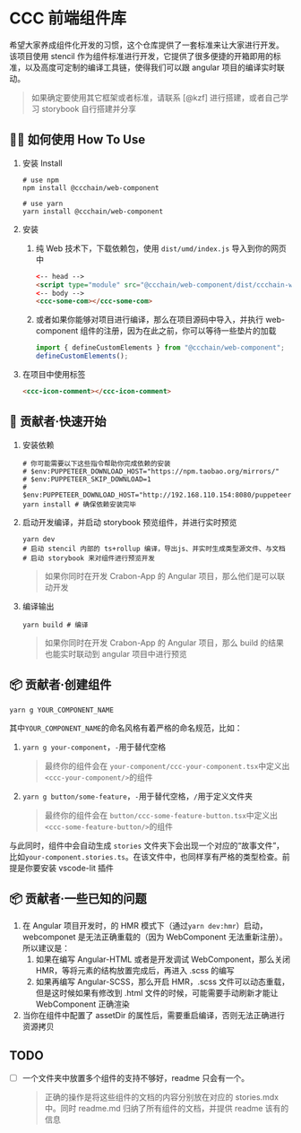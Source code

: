 # CCC 前端组件库

希望大家养成组件化开发的习惯，这个仓库提供了一套标准来让大家进行开发。
该项目使用 stencil 作为组件标准进行开发，它提供了很多便捷的开箱即用的标准，以及高度可定制的编译工具链，使得我们可以跟 angular 项目的编译实时联动。

> 如果确定要使用其它框架或者标准，请联系 [@kzf] 进行搭建，或者自己学习 storybook 自行搭建并分享

## 👩‍💻 如何使用 How To Use

1. 安装 Install

   ```shell
   # use npm
   npm install @ccchain/web-component

   # use yarn
   yarn install @ccchain/web-component
   ```

1. 安装

   1. 纯 Web 技术下，下载依赖包，使用 `dist/umd/index.js` 导入到你的网页中

      ```html
      <-- head -->
      <script type="module" src="@ccchain/web-component/dist/ccchain-web-component/ccchain-web-component.esm.js" />
      <-- body -->
      <ccc-some-com></ccc-some-com>
      ```

   1. 或者如果你能够对项目进行编译，那么在项目源码中导入，并执行 web-component 组件的注册，因为在此之前，你可以等待一些垫片的加载

      ```ts
      import { defineCustomElements } from "@ccchain/web-component";
      defineCustomElements();
      ```

1. 在项目中使用标签

   ```html
   <ccc-icon-comment></ccc-icon-comment>
   ```

## 🚀 贡献者·快速开始

1. 安装依赖
   ```shell
   # 你可能需要以下这些指令帮助你完成依赖的安装
   # $env:PUPPETEER_DOWNLOAD_HOST="https://npm.taobao.org/mirrors/"
   # $env:PUPPETEER_SKIP_DOWNLOAD=1
   # $env:PUPPETEER_DOWNLOAD_HOST="http://192.168.110.154:8080/puppeteer/"
   yarn install # 确保依赖安装完毕
   ```
2. 启动开发编译，并启动 storybook 预览组件，并进行实时预览
   ```shell
   yarn dev
   # 启动 stencil 内部的 ts+rollup 编译，导出js、并实时生成类型源文件、与文档
   # 启动 storybook 来对组件进行预览开发
   ```
   > 如果你同时在开发 Crabon-App 的 Angular 项目，那么他们是可以联动开发
3. 编译输出
   ```shell
   yarn build # 编译
   ```
   > 如果你同时在开发 Crabon-App 的 Angular 项目，那么 build 的结果也能实时联动到 angular 项目中进行预览

## 📦 贡献者·创建组件

```shell
yarn g YOUR_COMPONENT_NAME
```

其中`YOUR_COMPONENT_NAME`的命名风格有着严格的命名规范，比如：

1.  `yarn g your-component`，`-`用于替代空格
    > 最终你的组件会在 `your-component/ccc-your-component.tsx`中定义出`<ccc-your-component/>`的组件
1.  `yarn g button/some-feature`，`-`用于替代空格，`/`用于定义文件夹
    > 最终你的组件会在 `button/ccc-some-feature-button.tsx`中定义出`<ccc-some-feature-button/>`的组件

与此同时，组件中会自动生成 `stories` 文件夹下会出现一个对应的“故事文件”，比如`your-component.stories.ts`。在该文件中，也同样享有严格的类型检查。前提是你要安装 vscode-lit 插件

## 📦 贡献者·一些已知的问题

1. 在 Angular 项目开发时，的 HMR 模式下（通过`yarn dev:hmr`）启动，webcomponet 是无法正确重载的（因为 WebComponent 无法重新注册）。所以建议是：
   1. 如果在编写 Angular-HTML 或者是开发调试 WebComponent，那么关闭 HMR，等将元素的结构放置完成后，再进入 .scss 的编写
   1. 如果再编写 Angular-SCSS，那么开启 HMR，.scss 文件可以动态重载，但是这时候如果有修改到 .html 文件的时候，可能需要手动刷新才能让 WebComponent 正确渲染
2. 当你在组件中配置了 assetDir 的属性后，需要重启编译，否则无法正确进行资源拷贝

## TODO

- [ ] 一个文件夹中放置多个组件的支持不够好，readme 只会有一个。
  > 正确的操作是将这些组件的文档的内容分别放在对应的 stories.mdx 中。同时 readme.md 归纳了所有组件的文档，并提供 readme 该有的信息

